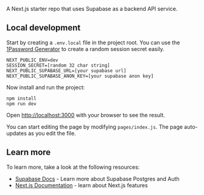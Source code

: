 A Next.js starter repo that uses Supabase as a backend API service.

## Local development

Start by creating a `.env.local` file in the project root. You can use the [1Password Generator](https://1password.com/password-generator/) to create a random session secret easily.

```
NEXT_PUBLIC_ENV=dev
SESSION_SECRET=[random 32 char string]
NEXT_PUBLIC_SUPABASE_URL=[your supabase url]
NEXT_PUBLIC_SUPABASE_ANON_KEY=[your supabase anon key]
```

Now install and run the project:

```
npm install
npm run dev
```

Open [http://localhost:3000](http://localhost:3000) with your browser to see the result.

You can start editing the page by modifying `pages/index.js`. The page auto-updates as you edit the file.

## Learn more

To learn more, take a look at the following resources:

- [Supabase Docs](https://supabase.com/docs) - Learn more about Supabase Postgres and Auth
- [Next.js Documentation](https://nextjs.org/docs) - learn about Next.js features
